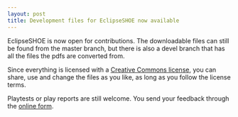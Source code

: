 ```yaml
---
layout: post
title: Development files for EclipseSHOE now available
---
```


EclipseSHOE is now open for contributions. The downloadable files can still be found from the master branch, but there is also a devel branch that has all the files the pdfs are converted from.

Since everything is licensed with a [Creative Commons license](https://creativecommons.org/licenses/by-nc-sa/4.0/), you can share, use and change the files as you like, as long as you follow the license terms.

Playtests or play reports are still welcome. You send your feedback through the [online form](http://bit.ly/epshoequestions).
